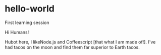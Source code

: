 # hello-world
First learning session

Hi Humans!

Hubot here, I likeNode.js and Coffeescript [that what I am made of!].
I've had tacos on the moon and find them far superior to Earth tacos.
